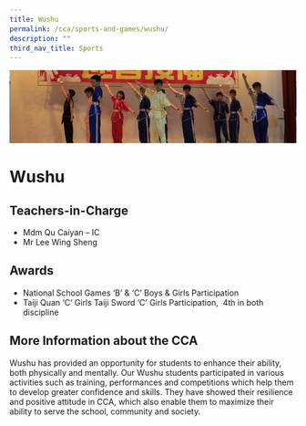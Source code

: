 ```yaml
---
title: Wushu
permalink: /cca/sports-and-games/wushu/
description: ""
third_nav_title: Sports
---
```

![](/images/CCA/wushu.png)

Wushu
=====

**Teachers-in-Charge**
----------------------

*   Mdm Qu Caiyan – IC
*   Mr Lee Wing Sheng

**Awards**
----------

*   National School Games ‘B’ & ‘C’ Boys & Girls Participation
*   Taiji Quan ‘C’ Girls Taiji Sword ‘C’ Girls Participation,  4th in both discipline

**More Information about the CCA**
----------------------------------

Wushu has provided an opportunity for students to enhance their ability, both physically and mentally. Our Wushu students participated in various activities such as training, performances and competitions which help them to develop greater confidence and skills. They have showed their resilience and positive attitude in CCA, which also enable them to maximize their ability to serve the school, community and society.